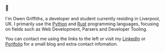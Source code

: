 ### 👋

I'm Owen Griffiths, a developer and student currently residing in Liverpool, UK. I primarily use the [Python](https://en.wikipedia.org/wiki/Python_(programming_language)) and [Rust](https://en.wikipedia.org/wiki/Rust_(programming_language)) programming languages, focusing on fields such as Web Development, Parsers and Developer Tooling.

You can contact me using the links to the left or visit my [LinkedIn](https://www.linkedin.com/in/owen-griffiths-39b267234/) or [Portfolio](https://ogriffiths.com) for a small blog and extra contact infomation.
